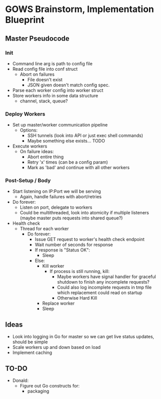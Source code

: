 # GOWS Brainstorm, Implementation Blueprint

## Master Pseudocode

### Init
* Command line arg is path to config file
* Read config file into conf struct
  * Abort on failures
    * File doesn't exist
    * JSON given doesn't match config spec.
* Parse each worker config into worker struct
* Store workers info in some data structure
  * channel, stack, queue?

### Deploy Workers
* Set up master/worker communication pipeline
  * Options:
    * SSH tunnels (look into API or just exec shell commands)
    * Maybe something else exists... TODO
* Execute workers
    * On failure ideas:
      * Abort entire thing
      * Retry 'x' times (can be a config param)
      * Mark as 'bad' and continue with all other workers

### Post-Setup / Body
* Start listening on IP:Port we will be serving
  * Again, handle failures with abort/retries
* Do forever:
  * Listen on port, delegate to workers
  * Could be multithreaded, look into atomicity if multiple listeners
    (maybe master puts requests into shared queue?)
* Health check
  * Thread for each worker
    * Do forever:
      * Issue GET request to worker's health check endpoint
      * Wait <timeout> number of seconds for response
      * If response is "Status OK":
        * Sleep <HeathCheckInterval>
      * Else:
        * Kill worker
          * If process is still running, kill:
            * Maybe workers have signal handler for graceful shutdown to finish any incomplete requests?
            * Could also log incomplete requests in tmp file which replacement could read on startup
            * Otherwise Hard Kill 
        * Replace worker
        * Sleep <HeathCheckInterval>

## Ideas
* Look into logging in Go for master so we can get live status updates, should be simple
* Scale workers up and down based on load
* Implement caching

## TO-DO
* Donald:
  * Figure out Go constructs for:
    * packaging
